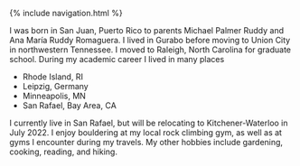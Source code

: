 {% include navigation.html %}

I was born in San Juan, Puerto Rico to parents Michael Palmer Ruddy and Ana María Ruddy Romaguera. I lived in Gurabo before moving to Union City in northwestern Tennessee. I moved to Raleigh, North Carolina for graduate school. During my academic career I lived in many places
* Rhode Island, RI
* Leipzig, Germany
* Minneapolis, MN
* San Rafael, Bay Area, CA

I currently live in San Rafael, but will be relocating to Kitchener-Waterloo in July 2022. I enjoy bouldering at my local rock climbing gym, as well as at gyms I encounter during my travels. My other hobbies include gardening, cooking, reading, and hiking.
